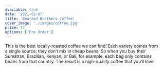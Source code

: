 ```yaml
---
available: true  
date: '2021-02-07'  
title: 'Bearded Brothers Coffee'  
cover_image: './images/coffee.jpg'  
price: 14  
options: ['Pre Order']
---
```


This is the best locally-roasted coffee we can find! Each variety comes from a single source; they don’t mix in cheap beans. So when you buy their Sumatran, Brazilian, Kenyan, or Bali, for example, each bag only contains beans from that country. The result is a high-quality coffee that you’ll love.
